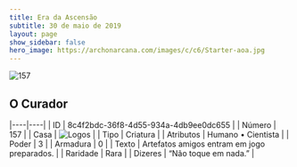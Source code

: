 ```yaml
---
title: Era da Ascensão
subtitle: 30 de maio de 2019
layout: page
show_sidebar: false
hero_image: https://archonarcana.com/images/c/c6/Starter-aoa.jpg
---
```


![157](https://cdn.keyforgegame.com/media/card_front/pt/435_157_36VVP7XWQ5HP_pt.png)

## O Curador

|----|----|
| ID | 8c4f2bdc-36f8-4d55-934a-4db9ee0dc655 |
| Número | 157 |
| Casa | ![Logos](https://archonarcana.com/images/thumb/c/ce/Logos.png/22px-Logos.png "Logos") |
| Tipo | Criatura |
| Atributos | Humano • Cientista |
| Poder | 3 |
| Armadura | 0 |
| Texto | Artefatos amigos entram em jogo preparados. |
| Raridade | Rara |
| Dizeres | “Não toque em nada.” |
